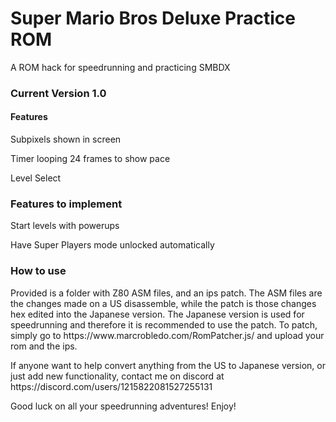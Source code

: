 <h1>Super Mario Bros Deluxe Practice ROM</h1>
<p>A ROM hack for speedrunning and practicing SMBDX</p>

<h3>Current Version 1.0</h3>
<h4>Features</h4>
<p>Subpixels shown in screen</p>
<p>Timer looping 24 frames to show pace</p>
<p>Level Select</p>

<h3>Features to implement</h3>
<p>Start levels with powerups</p>
<p>Have Super Players mode unlocked automatically</p>

<h3>How to use</h3>
<p>Provided is a folder with Z80 ASM files, and an ips patch. The ASM files are the changes made on a US disassemble, while the patch is those changes hex edited into the Japanese version. The Japanese version is used for speedrunning and therefore it is recommended to use the patch. To patch, simply go to https://www.marcrobledo.com/RomPatcher.js/ and upload your rom and the ips.</p>

<p>If anyone want to help convert anything from the US to Japanese version, or just add new functionality, contact me on discord at https://discord.com/users/1215822081527255131</p>

<p>Good luck on all your speedrunning adventures! Enjoy!</p>
